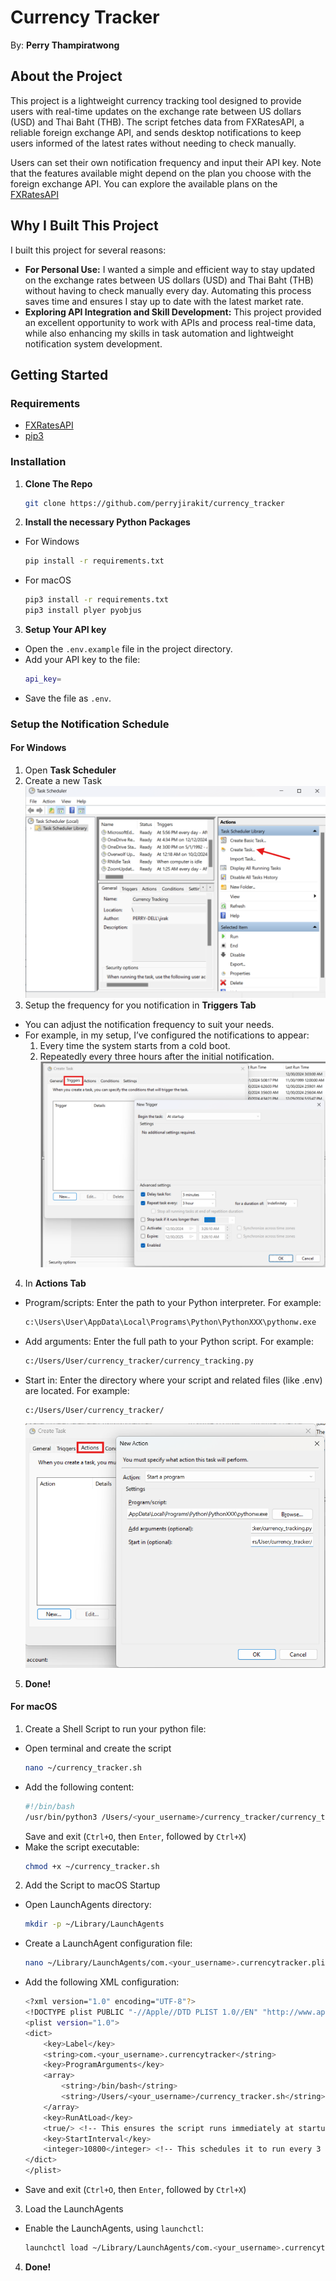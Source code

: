 # Currency Tracker

By: **Perry Thampiratwong**

## About the Project

This project is a lightweight currency tracking tool designed to provide users with real-time updates on the exchange rate between US dollars (USD) and Thai Baht (THB). The script fetches data from FXRatesAPI, a reliable foreign exchange API, and sends desktop notifications to keep users informed of the latest rates without needing to check manually.

Users can set their own notification frequency and input their API key. Note that the features available might depend on the plan you choose with the foreign exchange API. You can explore the available plans on the [FXRatesAPI](https://fxratesapi.com/pricing)

## Why I Built This Project

I built this project for several reasons:

- **For Personal Use:**
  I wanted a simple and efficient way to stay updated on the exchange rates between US dollars (USD) and Thai Baht (THB) without having to check manually every day. Automating this process saves time and ensures I stay up to date with the latest market rate.
- **Exploring API Integration and Skill Development:**
  This project provided an excellent opportunity to work with APIs and process real-time data, while also enhancing my skills in task automation and lightweight notification system development.


## Getting Started

### Requirements

- [FXRatesAPI](https://fxratesapi.com/)
- [pip3](https://pypi.org/project/pip/)

### Installation

1. **Clone The Repo**
   ```sh
   git clone https://github.com/perryjirakit/currency_tracker
   ```
2. **Install the necessary Python Packages**
  - For Windows
    ```sh
    pip install -r requirements.txt
    ```
  - For macOS
    ```sh
    pip3 install -r requirements.txt
    pip3 install plyer pyobjus
    ```
3. **Setup Your API key**
- Open the `.env.example` file in the project directory.
- Add your API key to the file:
  ```sh
  api_key=
  ```
- Save the file as `.env`.

### Setup the Notification Schedule

#### For Windows
1. Open **Task Scheduler**
2. Create a new Task
   ![Create Task](https://github.com/perryjirakit/currency_tracker/blob/main/images/Create%20Task.png?raw=true)
3. Setup the frequency for you notification in **Triggers Tab**
- You can adjust the notification frequency to suit your needs.
- For example, in my setup, I’ve configured the notifications to appear:
  1. Every time the system starts from a cold boot.
  2. Repeatedly every three hours after the initial notification.
     ![New Triggers](https://github.com/perryjirakit/currency_tracker/blob/main/images/New%20Triggers.png?raw=true)

4. In **Actions Tab**
- Program/scripts:
  Enter the path to your Python interpreter. For example:
  ```sh
  c:\Users\User\AppData\Local\Programs\Python\PythonXXX\pythonw.exe
  ```
- Add arguments:
  Enter the full path to your Python script. For example:
  ```sh
  c:/Users/User/currency_tracker/currency_tracking.py
  ```
- Start in:
  Enter the directory where your script and related files (like .env) are located. For example:
  ```sh
  c:/Users/User/currency_tracker/
  ```
  ![New Action](https://github.com/perryjirakit/currency_tracker/blob/main/images/New%20Action.png?raw=true)

5. **Done!**

#### For macOS
1. Create a Shell Script to run your python file:
- Open terminal and create the script
  ```sh
  nano ~/currency_tracker.sh
  ```
- Add the following content:
  ```sh
  #!/bin/bash
  /usr/bin/python3 /Users/<your_username>/currency_tracker/currency_tracking.py >> ~/currency_tracker.log 2>&1
  ```
  Save and exit (`Ctrl+O`, then `Enter`, followed by `Ctrl+X`)
- Make the script executable:
  ```sh
  chmod +x ~/currency_tracker.sh
  ```
2. Add the Script to macOS Startup
- Open LaunchAgents directory:
  ```sh
  mkdir -p ~/Library/LaunchAgents
  ```
- Create a LaunchAgent configuration file:
  ```sh
  nano ~/Library/LaunchAgents/com.<your_username>.currencytracker.plist
  ```
- Add the following XML configuration:
  ```sh
  <?xml version="1.0" encoding="UTF-8"?>
  <!DOCTYPE plist PUBLIC "-//Apple//DTD PLIST 1.0//EN" "http://www.apple.com/DTDs/PropertyList-1.0.dtd">
  <plist version="1.0">
  <dict>
      <key>Label</key>
      <string>com.<your_username>.currencytracker</string>
      <key>ProgramArguments</key>
      <array>
          <string>/bin/bash</string>
          <string>/Users/<your_username>/currency_tracker.sh</string>
      </array>
      <key>RunAtLoad</key>
      <true/> <!-- This ensures the script runs immediately at startup -->
      <key>StartInterval</key>
      <integer>10800</integer> <!-- This schedules it to run every 3 hours -->
  </dict>
  </plist>
  ```
- Save and exit (`Ctrl+O`, then `Enter`, followed by `Ctrl+X`)
3. Load the LaunchAgents
- Enable the LaunchAgents, using `launchctl`:
  ```sh
  launchctl load ~/Library/LaunchAgents/com.<your_username>.currencytracker.plist
  ```
4. **Done!**
